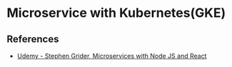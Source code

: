 # Microservice with Kubernetes(GKE)



## References

* [Udemy - Stephen Grider, Microservices with Node JS and React](https://www.udemy.com/course/microservices-with-node-js-and-react)